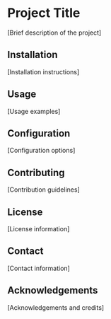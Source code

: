 # Project Title

[Brief description of the project]

## Installation

[Installation instructions]

## Usage

[Usage examples]

## Configuration

[Configuration options]

## Contributing

[Contribution guidelines]

## License

[License information]

## Contact

[Contact information]

## Acknowledgements

[Acknowledgements and credits]
